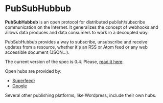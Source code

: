 PubSubHubbub
============

**PubSubHubbub** is an open protocol for distributed publish/subscribe communication on the Internet. It generalizes the concept of webhooks
and allows data produces and data consumers to work in a decoupled way.

PubSubHubbub provides a way to subscribe, unsubscribe and receive updates from a resource, whether it's an RSS or Atom feed or any web accessible document (JSON...).

The current version of the spec is 0.4. Please, [read it here](http://pubsubhubbub.github.io/PubSubHubbub/pubsubhubbub-core-0.4.html).

Open hubs are provided by:
* [Superfeedr](http://pubsubhubbub.superfeedr.com/)
* [Google](http://pubsubhubbub.appspot.com/)

Several other publishing platforms, like Wordpress, include their own hubs.

